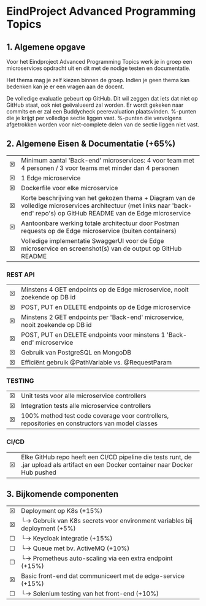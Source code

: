 
# EindProject Advanced Programming Topics
## 1. Algemene opgave

Voor het Eindproject Advanced Programming Topics werk je in groep een microservices opdracht uit en dit met de nodige testen en documentatie.

Het thema mag je zelf kiezen binnen de groep. Indien je geen thema kan bedenken kan je er een vragen aan de docent.

De volledige evaluatie gebeurt op GitHub. Dit wil zeggen dat iets dat niet op GitHub staat, ook niet geëvalueerd zal worden. Er wordt gekeken naar commits en er zal een Buddycheck peerevaluation plaatsvinden. %-punten die je krijgt per volledige sectie liggen vast. %-punten die vervolgens afgetrokken worden voor niet-complete delen van de sectie liggen niet vast.


## 2. Algemene Eisen &amp; Documentatie (+65%)

| | |
| --- | --- |
| ☒ | Minimum aantal &#39;Back-end&#39; microservices: 4 voor team met 4 personen / 3 voor teams met minder dan 4 personen|
| ☒ | 1 Edge microservice |
| ☒ | Dockerfile voor elke microservice |
| ☒ | Korte beschrijving van het gekozen thema + Diagram van de volledige microservices architectuur (met links naar &#39;back-end&#39; repo&#39;s) op GitHub README van de Edge microservice |
| ☒ | Aantoonbare werking totale architectuur door Postman requests op de Edge microservice (buiten containers) |
| ☒ | Volledige implementatie SwaggerUI voor de Edge microservice en screenshot(s) van de output op GitHub README

### REST API
| | |
| --- | --- |
| ☒ | Minstens 4 GET endpoints op de Edge microservice, nooit zoekende op DB id |
| ☒ | POST, PUT en DELETE endpoints op de Edge microservice |
| ☒ | Minstens 2 GET endpoints per &#39;Back-end&#39; microservice, nooit zoekende op DB id |
| ☒ | POST, PUT en DELETE endpoints voor minstens 1 &#39;Back-end&#39; microservice |
| ☒ | Gebruik van PostgreSQL en MongoDB |
| ☒ | Efficiënt gebruik @PathVariable vs. @RequestParam |

### TESTING

| | |
| --- | --- |
| ☒ | Unit tests voor alle microservice controllers |
| ☒ | Integration tests alle microservice controllers |
| ☒ | 100% method test code coverage voor controllers, repositories en constructors van model classes |

### CI/CD

| | |
| --- | --- |
| ☒  | Elke GitHub repo heeft een CI/CD pipeline die tests runt, de .jar upload als artifact en een Docker container naar Docker Hub pushed |

## 3. Bijkomende componenten

| | | 
| --- | --- |
| ☒  | Deployment op K8s (+15%) ||
| ☒  | └→ Gebruik van K8s secrets voor environment variables bij deployment (+5%) |
| ☐ | └→ Keycloak integratie (+15%) |
| ☐ | └→ Queue met bv. ActiveMQ (+10%) |
| ☐ | └→ Prometheus auto-scaling via een extra endpoint (+15%) |
| ☒ | Basic front-end dat communiceert met de edge-service (+15%) |
| ☐ | └→ Selenium testing van het front-end (+10%) |
